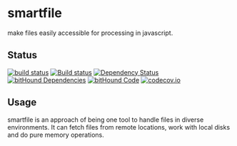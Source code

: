 # smartfile
make files easily accessible for processing in javascript.

## Status
[![build status](https://gitlab.com/pushrocks/smartfile/badges/master/build.svg)](https://gitlab.com/pushrocks/smartfile/commits/master)
[![Build status](https://ci.appveyor.com/api/projects/status/xefmtetv7bxupfby/branch/master?svg=true)](https://ci.appveyor.com/project/philkunz/smartfile/branch/master)
[![Dependency Status](https://david-dm.org/pushrocks/smartfile.svg)](https://david-dm.org/pushrocks/smartfile)
[![bitHound Dependencies](https://www.bithound.io/github/pushrocks/smartfile/badges/dependencies.svg)](https://www.bithound.io/github/pushrocks/smartfile/master/dependencies/npm)
[![bitHound Code](https://www.bithound.io/github/pushrocks/smartfile/badges/code.svg)](https://www.bithound.io/github/pushrocks/smartfile)
[![codecov.io](https://codecov.io/github/pushrocks/smartfile/coverage.svg?branch=master)](https://codecov.io/github/pushrocks/smartfile?branch=master)

## Usage
smartfile is an approach of being one tool to handle files in diverse environments.
It can fetch files from remote locations, work with local disks and do pure memory operations.